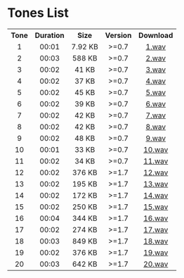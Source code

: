 # Tones List

<table>
	<tr align="center">
		<th>Tone</th>
		<th>Duration</th>
		<th>Size</th>
		<th>Version</th>
		<th>Download</th>
	</tr>
	<tr align="center">
		<td>1</td>
		<td>00:01</td>
		<td>7.92 KB</td>
		<td>>=0.7</td>
		<td><a href="https://github.com/sepandhaghighi/mytimer/raw/main/mytimer/sounds/1.wav">1.wav</a></td>
	</tr>
	<tr align="center">
		<td>2</td>
		<td>00:03</td>
		<td>588 KB</td>
		<td>>=0.7</td>
		<td><a href="https://github.com/sepandhaghighi/mytimer/raw/main/mytimer/sounds/2.wav">2.wav</a></td>
	</tr>
	<tr align="center">
		<td>3</td>
		<td>00:02</td>
		<td>41 KB</td>
		<td>>=0.7</td>
		<td><a href="https://github.com/sepandhaghighi/mytimer/raw/main/mytimer/sounds/3.wav">3.wav</a></td>
	</tr>
	<tr align="center">
		<td>4</td>
		<td>00:02</td>
		<td>37 KB</td>
		<td>>=0.7</td>
		<td><a href="https://github.com/sepandhaghighi/mytimer/raw/main/mytimer/sounds/4.wav">4.wav</a></td>
	</tr>
	<tr align="center">
		<td>5</td>
		<td>00:02</td>
		<td>45 KB</td>
		<td>>=0.7</td>
		<td><a href="https://github.com/sepandhaghighi/mytimer/raw/main/mytimer/sounds/5.wav">5.wav</a></td>
	</tr>
	<tr align="center">
		<td>6</td>
		<td>00:02</td>
		<td>39 KB</td>
		<td>>=0.7</td>
		<td><a href="https://github.com/sepandhaghighi/mytimer/raw/main/mytimer/sounds/6.wav">6.wav</a></td>
	</tr>
	<tr align="center">
		<td>7</td>
		<td>00:02</td>
		<td>42 KB</td>
		<td>>=0.7</td>
		<td><a href="https://github.com/sepandhaghighi/mytimer/raw/main/mytimer/sounds/7.wav">7.wav</a></td>
	</tr>
	<tr align="center">
		<td>8</td>
		<td>00:02</td>
		<td>42 KB</td>
		<td>>=0.7</td>
		<td><a href="https://github.com/sepandhaghighi/mytimer/raw/main/mytimer/sounds/8.wav">8.wav</a></td>
	</tr>
	<tr align="center">
		<td>9</td>
		<td>00:02</td>
		<td>48 KB</td>
		<td>>=0.7</td>
		<td><a href="https://github.com/sepandhaghighi/mytimer/raw/main/mytimer/sounds/9.wav">9.wav</a></td>
	</tr>
	<tr align="center">
		<td>10</td>
		<td>00:01</td>
		<td>33 KB</td>
		<td>>=0.7</td>
		<td><a href="https://github.com/sepandhaghighi/mytimer/raw/main/mytimer/sounds/10.wav">10.wav</a></td>
	</tr>
	<tr align="center">
		<td>11</td>
		<td>00:02</td>
		<td>34 KB</td>
		<td>>=0.7</td>
		<td><a href="https://github.com/sepandhaghighi/mytimer/raw/main/mytimer/sounds/11.wav">11.wav</a></td>
	</tr>
	<tr align="center">
		<td>12</td>
		<td>00:02</td>
		<td>376 KB</td>
		<td>>=1.7</td>
		<td><a href="https://github.com/sepandhaghighi/mytimer/raw/main/mytimer/sounds/12.wav">12.wav</a></td>
	</tr>
	<tr align="center">
		<td>13</td>
		<td>00:02</td>
		<td>195 KB</td>
		<td>>=1.7</td>
		<td><a href="https://github.com/sepandhaghighi/mytimer/raw/main/mytimer/sounds/13.wav">13.wav</a></td>
	</tr>
	<tr align="center">
		<td>14</td>
		<td>00:02</td>
		<td>172 KB</td>
		<td>>=1.7</td>
		<td><a href="https://github.com/sepandhaghighi/mytimer/raw/main/mytimer/sounds/14.wav">14.wav</a></td>
	</tr>
	<tr align="center">
		<td>15</td>
		<td>00:02</td>
		<td>250 KB</td>
		<td>>=1.7</td>
		<td><a href="https://github.com/sepandhaghighi/mytimer/raw/main/mytimer/sounds/15.wav">15.wav</a></td>
	</tr>
	<tr align="center">
		<td>16</td>
		<td>00:04</td>
		<td>344 KB</td>
		<td>>=1.7</td>
		<td><a href="https://github.com/sepandhaghighi/mytimer/raw/main/mytimer/sounds/16.wav">16.wav</a></td>
	</tr>
	<tr align="center">
		<td>17</td>
		<td>00:02</td>
		<td>274 KB</td>
		<td>>=1.7</td>
		<td><a href="https://github.com/sepandhaghighi/mytimer/raw/main/mytimer/sounds/17.wav">17.wav</a></td>
	</tr>
	<tr align="center">
		<td>18</td>
		<td>00:03</td>
		<td>849 KB</td>
		<td>>=1.7</td>
		<td><a href="https://github.com/sepandhaghighi/mytimer/raw/main/mytimer/sounds/18.wav">18.wav</a></td>
	</tr>
	<tr align="center">
		<td>19</td>
		<td>00:02</td>
		<td>376 KB</td>
		<td>>=1.7</td>
		<td><a href="https://github.com/sepandhaghighi/mytimer/raw/main/mytimer/sounds/19.wav">19.wav</a></td>
	</tr>
	<tr align="center">
		<td>20</td>
		<td>00:03</td>
		<td>642 KB</td>
		<td>>=1.7</td>
		<td><a href="https://github.com/sepandhaghighi/mytimer/raw/main/mytimer/sounds/20.wav">20.wav</a></td>
	</tr>
</table>
